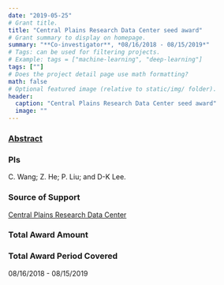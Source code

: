 ```yaml
---
date: "2019-05-25"
# Grant title.
title: "Central Plains Research Data Center seed award"
# Grant summary to display on homepage.
summary: "**Co-investigator**, *08/16/2018 - 08/15/2019*"
# Tags: can be used for filtering projects.
# Example: tags = ["machine-learning", "deep-learning"]
tags: [""]
# Does the project detail page use math formatting?
math: false
# Optional featured image (relative to static/img/ folder).
header:
  caption: "Central Plains Research Data Center seed award"
  image: ""
---
```


### [Abstract]()

### PIs
C. Wang; Z. He; P. Liu; and D-K Lee.

### Source of Support
[Central Plains Research Data Center](https://business.unl.edu/outreach/central-plains-federal-statistical-research-data-center/)

### Total Award Amount


### Total Award Period Covered
08/16/2018 - 08/15/2019

